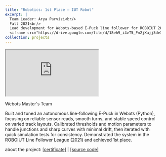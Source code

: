 ```yaml
---
title: "Robotics: 1st Place — IUT Robot"
excerpt: |
  Team Leader: Arya Parvizi<br/>
  Fall 2021<br/>
  Lead development for Webots-based E-Puck line follower for ROBOIUT 2021.<br/>
  <iframe src="https://drive.google.com/file/d/18eh9_i4vT5_Pm2jXajj3de3jK-kLQukU/preview"></iframe>
collection: projects
---
```


<!-- <iframe src="https://drive.google.com/file/d/18eh9_i4vT5_Pm2jXajj3de3jK-kLQukU/view?usp=sharing"></iframe> -->
<!-- 
<iframe src="https://drive.google.com/file/d/1hDS_liD9oW7MqjhEyiMYDEjjc8EzvaUO/preview"></iframe>
<iframe src="https://drive.google.com/file/d/1bbcLms1-Dlgtb2v_FF7dcQBJaCDqgCh2/preview"></iframe>
<iframe src="https://drive.google.com/file/d/18zS_1-wFhvxnBxdMpngB9yi5FkBIwF8f/preview"></iframe> -->
<iframe src="https://drive.google.com/file/d/18eh9_i4vT5_Pm2jXajj3de3jK-kLQukU/preview"></iframe>
<!-- <iframe src="https://drive.google.com/file/d/1kzcUNpqA8QOPv1ofccl0JCpcrwy8rNPn/preview"></iframe>
<iframe src="https://drive.google.com/file/d/1fAQAhdarXvuIqd1GopJi4botzyi1_mT4/preview"></iframe>
<iframe src="https://drive.google.com/file/d/1t1p5MZipmUFPt6_38UeL-i3Izt7u3ozg/preview"></iframe> -->


Webots Master's Team

Built and tuned an autonomous line-following E-Puck in Webots (Python), focusing on reliable sensor reads, smooth turns, and stable speed control on varied track layouts. Calibrated thresholds and motion parameters to handle junctions and sharp curves with minimal drift, then iterated with quick simulation tests for consistency. Demonstrated the system in the ROBOIUT Line Follower League (2021) and achieved 1st place.

about the project: [[certificate]](https://drive.google.com/file/d/1FhkE7ZRUSr9NvVeo-eLRzWSHxhQtvrqv/view?usp=sharing)
| [[source code]](https://github.com/ph504/usb_omni_bot)